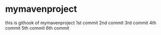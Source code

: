 # mymavenproject
this is githook of mymavenproject
1st commit
2nd commit
3rd commit
4th commit
5th commit
6th commit

